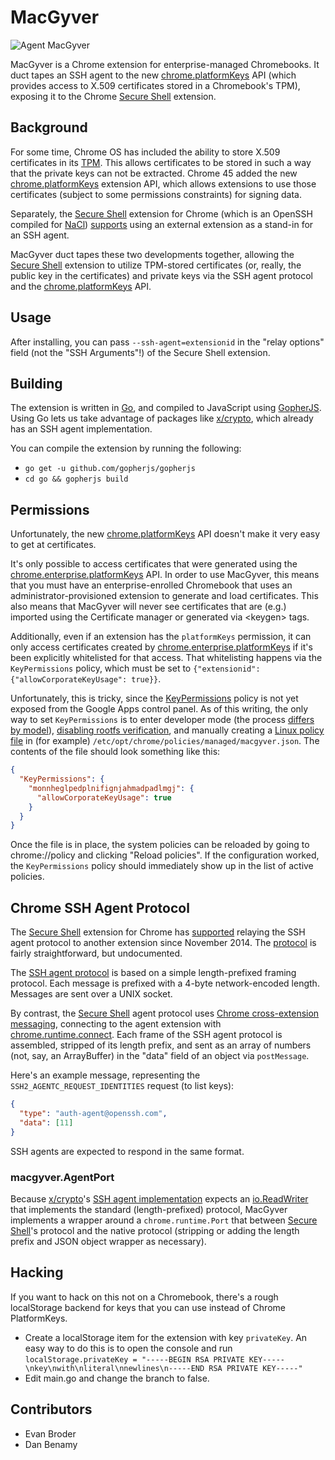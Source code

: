 # MacGyver

![Agent MacGyver](http://i.imgur.com/iwNSsNR.png "&quot;If I had some duct tape, I could fix that&quot;")

MacGyver is a Chrome extension for enterprise-managed Chromebooks. It
duct tapes an SSH agent to the new [chrome.platformKeys][] API
(which provides access to X.509 certificates stored in a Chromebook's
TPM), exposing it to the Chrome [Secure Shell][] extension.

## Background

For some time, Chrome OS has included the ability to store X.509
certificates in its [TPM][]. This allows certificates to be stored in
such a way that the private keys can not be extracted. Chrome 45 added
the new [chrome.platformKeys][] extension API, which allows extensions
to use those certificates (subject to some permissions constraints)
for signing data.

Separately, the [Secure Shell][] extension for Chrome (which is an
OpenSSH compiled for [NaCl][]) [supports][chromium-hterm ssh-agent]
using an external extension as a stand-in for an SSH agent.

MacGyver duct tapes these two developments together, allowing the
[Secure Shell][] extension to utilize TPM-stored certificates (or,
really, the public key in the certificates) and private keys via the
SSH agent protocol and the [chrome.platformKeys][] API.

## Usage

After installing, you can pass `--ssh-agent=extensionid` in the "relay
options" field (not the "SSH Arguments"!) of the Secure Shell
extension.

## Building

The extension is written in [Go][], and compiled to JavaScript using
[GopherJS][]. Using Go lets us take advantage of packages like
[x/crypto][], which already has an SSH agent implementation.

You can compile the extension by running the following:

 * `go get -u github.com/gopherjs/gopherjs`
 * `cd go && gopherjs build`

## Permissions

Unfortunately, the new [chrome.platformKeys][] API doesn't make it
very easy to get at certificates.

It's only possible to access certificates that were generated using
the [chrome.enterprise.platformKeys][] API. In order to use MacGyver,
this means that you must have an enterprise-enrolled Chromebook that
uses an administrator-provisioned extension to generate and load
certificates. This also means that MacGyver will never see
certificates that are (e.g.) imported using the Certificate manager or
generated via &lt;keygen&gt; tags.

Additionally, even if an extension has the `platformKeys` permission,
it can only access certificates created by
[chrome.enterprise.platformKeys][] if it's been explicitly whitelisted
for that access. That whitelisting happens via the `KeyPermissions`
policy, which must be set to `{"extensionid":
{"allowCorporateKeyUsage": true}}`.

Unfortunately, this is tricky, since the [KeyPermissions][] policy is
not yet exposed from the Google Apps control panel. As of this
writing, the only way to set `KeyPermissions` is to enter developer
mode (the process [differs by model][Chromebook developer mode]),
[disabling rootfs verification][Chromebook rootfs], and manually
creating a [Linux policy file][] in (for example)
`/etc/opt/chrome/policies/managed/macgyver.json`. The contents of the
file should look something like this:

```json
{
  "KeyPermissions": {
    "monnheglpedplnifignjahmadpadlmgj": {
      "allowCorporateKeyUsage": true
    }
  }
}
```

Once the file is in place, the system policies can be reloaded by
going to chrome://policy and clicking "Reload policies". If the
configuration worked, the `KeyPermissions` policy should immediately
show up in the list of active policies.

## Chrome SSH Agent Protocol

The [Secure Shell][] extension for Chrome has
[supported][chromium-hterm ssh-agent] relaying the SSH agent protocol
to another extension since November 2014. The [protocol][nassh agent]
is fairly straightforward, but undocumented.

The [SSH agent protocol][ssh-agent] is based on a simple
length-prefixed framing protocol. Each message is prefixed with a
4-byte network-encoded length. Messages are sent over a UNIX socket.

By contrast, the [Secure Shell][] agent protocol uses [Chrome
cross-extension messaging][Cross-extension messaging], connecting to
the agent extension with [chrome.runtime.connect][]. Each frame of the
SSH agent protocol is assembled, stripped of its length prefix, and
sent as an array of numbers (not, say, an ArrayBuffer) in the "data"
field of an object via `postMessage`.

Here's an example message, representing the
`SSH2_AGENTC_REQUEST_IDENTITIES` request (to list keys):

```json
{
  "type": "auth-agent@openssh.com",
  "data": [11]
}
```

SSH agents are expected to respond in the same format.

### macgyver.AgentPort

Because [x/crypto][]'s [SSH agent
implementation][x/crypto/ssh/agent.ServeAgent] expects an
[io.ReadWriter][] that implements the standard (length-prefixed)
protocol, MacGyver implements a wrapper around a `chrome.runtime.Port`
that between [Secure Shell][]'s protocol and the native protocol
(stripping or adding the length prefix and JSON object wrapper as
necessary).

## Hacking

If you want to hack on this not on a Chromebook, there's a rough localStorage
backend for keys that you can use instead of Chrome PlatformKeys.

 * Create a localStorage item for the extension with key `privateKey`. An easy way to do this is to open the console and run `localStorage.privateKey = "-----BEGIN RSA PRIVATE KEY-----\nkey\nwith\nliteral\nnewlines\n-----END RSA PRIVATE KEY-----"`
 * Edit main.go and change the branch to false.

## Contributors

* Evan Broder
* Dan Benamy

[Chromebook developer mode]: https://www.chromium.org/chromium-os/developer-information-for-chrome-os-devices
[Chromebook rootfs]: https://www.chromium.org/chromium-os/poking-around-your-chrome-os-device#TOC-Making-changes-to-the-filesystem
[Cross-extension messaging]: https://developer.chrome.com/extensions/messaging#external
[Go]: http://golang.org/
[Gopherjs]: http://www.gopherjs.org/
[KeyPermissions]: https://www.chromium.org/administrators/policy-list-3#KeyPermissions
[Linux policy file]: https://www.chromium.org/administrators/linux-quick-start
[NaCl]: https://en.wikipedia.org/wiki/Google_Native_Client
[Secure Shell]: https://chrome.google.com/webstore/detail/secure-shell/pnhechapfaindjhompbnflcldabbghjo?hl=en
[TPM]: https://en.wikipedia.org/wiki/Trusted_Platform_Module
[chrome.enterprise.platformKeys]: https://developer.chrome.com/extensions/enterprise_platformKeys
[chrome.platformKeys]: https://developer.chrome.com/extensions/platformKeys
[chrome.runtime.connect]: https://developer.chrome.com/extensions/runtime#method-connect
[chromium-hterm ssh-agent]: https://groups.google.com/a/chromium.org/d/msg/chromium-hterm/iq-AuvRJsYw/QVJdCw2wSM0J
[io.ReadWriter]: https://godoc.org/io#ReadWriter
[nassh agent]: https://github.com/libapps/libapps-mirror/blob/master/nassh/js/nassh_stream_sshagent_relay.js
[ssh-agent]: http://cvsweb.openbsd.org/cgi-bin/cvsweb/src/usr.bin/ssh/PROTOCOL.agent?rev=HEAD
[x/crypto/ssh/agent.ServeAgent]: https://godoc.org/golang.org/x/crypto/ssh/agent#ServeAgent
[x/crypto]: https://godoc.org/golang.org/x/crypto

